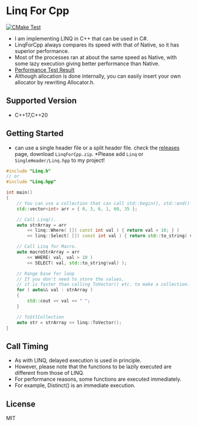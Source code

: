 # Linq For Cpp
[![CMake Test](https://github.com/harayuu9/LinqForCpp/actions/workflows/build_test.yml/badge.svg)](https://github.com/harayuu9/LinqForCpp/actions/workflows/build_test.yml)
* I am implementing LINQ in C++ that can be used in C#.
* LinqForCpp always compares its speed with that of Native, so it has superior performance.
* Most of the processes ran at about the same speed as Native, with some lazy execution giving better performance than Native.
* [Performance Test Result](https://harayuu9.github.io/LinqForCpp/)
* Although allocation is done internally, you can easily insert your own allocator by rewriting Allocator.h.

## Supported Version
* C++17,C++20

## Getting Started
* can use a single header file or a split header file. check the [releases](https://github.com/harayuu9/LinqForCpp/releases) page, download `LinqForCpp.zip`.
*Please add `Linq` or `SingleHeader/Linq.hpp` to my project!

```cpp
#include "Linq.h"
// or
#include "Linq.hpp"

int main()
{
    // You can use a collection that can call std::begin(), std::end()
    std::vector<int> arr = { 0, 3, 6, 1, 60, 35 };

    // Call Linq().
    auto strArray = arr
        << linq::Where( []( const int val ) { return val > 10; } )
        << linq::Select( []( const int val ) { return std::to_string( val ); } );

    // Call Linq for Macro.
    auto macroStrArray = arr
        << WHERE( val, val > 10 )
        << SELECT( val, std::to_string(val) );

    // Range base for loop
    // If you don't need to store the values, 
    // it is faster than calling ToVector() etc. to make a collection.
    for ( auto&& val : strArray )
    {
        std::cout << val << " ";
    }

    // ToStlCollection
    auto str = strArray << linq::ToVector();
}
```

## Call Timing
* As with LINQ, delayed execution is used in principle.
* However, please note that the functions to be lazily executed are different from those of LINQ.
* For performance reasons, some functions are executed immediately.
* For example, Distinct() is an immediate execution.

## License
MIT
